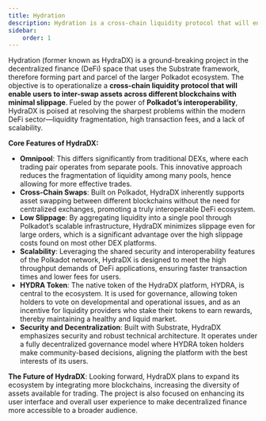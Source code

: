 ```yaml
---
title: Hydration
description: Hydration is a cross-chain liquidity protocol that will enable users to inter-swap assets across different blockchains with minimal slippage
sidebar:
    order: 1
--- 
```


Hydration (former known as HydraDX) is a ground-breaking project in the decentralized finance (DeFi) space that uses the Substrate framework, therefore forming part and parcel of the larger Polkadot ecosystem. The objective is to operationalize a **cross-chain liquidity protocol that will enable users to inter-swap assets across different blockchains with minimal slippage**. Fueled by the power of **Polkadot’s interoperability**, HydraDX is poised at resolving the sharpest problems within the modern DeFi sector—liquidity fragmentation, high transaction fees, and a lack of scalability.

**Core Features of HydraDX:**

- **Omnipool**: This differs significantly from traditional DEXs, where each trading pair operates from separate pools. This innovative approach reduces the fragmentation of liquidity among many pools, hence allowing for more effective trades.
- **Cross-Chain Swaps**: Built on Polkadot, HydraDX inherently supports asset swapping between different blockchains without the need for centralized exchanges, promoting a truly interoperable DeFi ecosystem.
- **Low Slippage**: By aggregating liquidity into a single pool through Polkadot’s scalable infrastructure, HydraDX minimizes slippage even for large orders, which is a significant advantage over the high slippage costs found on most other DEX platforms.
- **Scalability**: Leveraging the shared security and interoperability features of the Polkadot network, HydraDX is designed to meet the high throughput demands of DeFi applications, ensuring faster transaction times and lower fees for users.
- **HYDRA Token**: The native token of the HydraDX platform, HYDRA, is central to the ecosystem. It is used for governance, allowing token holders to vote on developmental and operational issues, and as an incentive for liquidity providers who stake their tokens to earn rewards, thereby maintaining a healthy and liquid market.
- **Security and Decentralization**: Built with Substrate, HydraDX emphasizes security and robust technical architecture. It operates under a fully decentralized governance model where HYDRA token holders make community-based decisions, aligning the platform with the best interests of its users.

**The Future of HydraDX**: Looking forward, HydraDX plans to expand its ecosystem by integrating more blockchains, increasing the diversity of assets available for trading. The project is also focused on enhancing its user interface and overall user experience to make decentralized finance more accessible to a broader audience.
